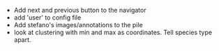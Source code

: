- Add next and previous button to the navigator
- add 'user' to config file
- Add stefano's images/annotations to the pile
- look at clustering with min and max as coordinates. Tell species type apart.